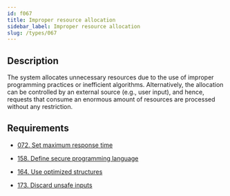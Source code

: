 ```yaml
---
id: f067
title: Improper resource allocation
sidebar_label: Improper resource allocation
slug: /types/067
---
```


## Description

The system allocates unnecessary resources
due to the use of improper programming practices
or inefficient algorithms.
Alternatively,
the allocation can be controlled by an external source
(e.g., user input), and hence,
requests that consume an enormous amount of resources
are processed without any restriction.

## Requirements

- [072. Set maximum response time](/criteria/architecture/072)

- [158. Define secure programming language](/criteria/source/158)

- [164. Use optimized structures](/criteria/source/164)

- [173. Discard unsafe inputs](/criteria/source/173)

